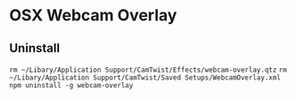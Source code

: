 # OSX Webcam Overlay

## Uninstall

`rm ~/Libary/Application Support/CamTwist/Effects/webcam-overlay.qtz`
`rm ~/Libary/Application Support/CamTwist/Saved Setups/WebcamOverlay.xml`
`npm uninstall -g webcam-overlay`

